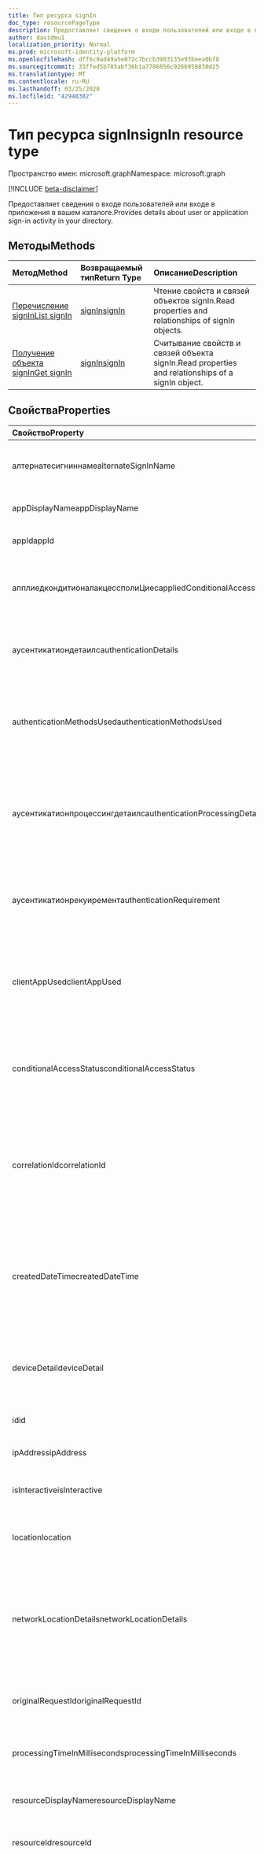 ```yaml
---
title: Тип ресурса signIn
doc_type: resourcePageType
description: Предоставляет сведения о входе пользователей или входе в приложения в вашем каталоге.
author: davidmu1
localization_priority: Normal
ms.prod: microsoft-identity-platform
ms.openlocfilehash: dff6c9ad49a5e072c7bccb3903135e93beea0bf8
ms.sourcegitcommit: 33ffed5b785abf36b1a7786856c9266958830d25
ms.translationtype: MT
ms.contentlocale: ru-RU
ms.lasthandoff: 03/25/2020
ms.locfileid: "42948382"
---
```

# <a name="signin-resource-type"></a><span data-ttu-id="f9e2c-103">Тип ресурса signIn</span><span class="sxs-lookup"><span data-stu-id="f9e2c-103">signIn resource type</span></span>

<span data-ttu-id="f9e2c-104">Пространство имен: microsoft.graph</span><span class="sxs-lookup"><span data-stu-id="f9e2c-104">Namespace: microsoft.graph</span></span>

[!INCLUDE [beta-disclaimer](../../includes/beta-disclaimer.md)]

<span data-ttu-id="f9e2c-105">Предоставляет сведения о входе пользователей или входе в приложения в вашем каталоге.</span><span class="sxs-lookup"><span data-stu-id="f9e2c-105">Provides details about user or application sign-in activity in your directory.</span></span> 

## <a name="methods"></a><span data-ttu-id="f9e2c-106">Методы</span><span class="sxs-lookup"><span data-stu-id="f9e2c-106">Methods</span></span>

| <span data-ttu-id="f9e2c-107">Метод</span><span class="sxs-lookup"><span data-stu-id="f9e2c-107">Method</span></span>           | <span data-ttu-id="f9e2c-108">Возвращаемый тип</span><span class="sxs-lookup"><span data-stu-id="f9e2c-108">Return Type</span></span>    |<span data-ttu-id="f9e2c-109">Описание</span><span class="sxs-lookup"><span data-stu-id="f9e2c-109">Description</span></span>|
|:---------------|:--------|:----------|
|[<span data-ttu-id="f9e2c-110">Перечисление signIn</span><span class="sxs-lookup"><span data-stu-id="f9e2c-110">List signIn</span></span>](../api/signin-list.md) | [<span data-ttu-id="f9e2c-111">signIn</span><span class="sxs-lookup"><span data-stu-id="f9e2c-111">signIn</span></span>](signin.md) |<span data-ttu-id="f9e2c-112">Чтение свойств и связей объектов signIn.</span><span class="sxs-lookup"><span data-stu-id="f9e2c-112">Read properties and relationships of signIn objects.</span></span>|
|[<span data-ttu-id="f9e2c-113">Получение объекта signIn</span><span class="sxs-lookup"><span data-stu-id="f9e2c-113">Get signIn</span></span>](../api/signin-get.md) | [<span data-ttu-id="f9e2c-114">signIn</span><span class="sxs-lookup"><span data-stu-id="f9e2c-114">signIn</span></span>](signin.md) |<span data-ttu-id="f9e2c-115">Считывание свойств и связей объекта signIn.</span><span class="sxs-lookup"><span data-stu-id="f9e2c-115">Read properties and relationships of a signIn object.</span></span>|

## <a name="properties"></a><span data-ttu-id="f9e2c-116">Свойства</span><span class="sxs-lookup"><span data-stu-id="f9e2c-116">Properties</span></span>
| <span data-ttu-id="f9e2c-117">Свойство</span><span class="sxs-lookup"><span data-stu-id="f9e2c-117">Property</span></span>     | <span data-ttu-id="f9e2c-118">Тип</span><span class="sxs-lookup"><span data-stu-id="f9e2c-118">Type</span></span>   |<span data-ttu-id="f9e2c-119">Описание</span><span class="sxs-lookup"><span data-stu-id="f9e2c-119">Description</span></span>|
|:---------------|:--------|:----------|
|<span data-ttu-id="f9e2c-120">алтернатесигниннаме</span><span class="sxs-lookup"><span data-stu-id="f9e2c-120">alternateSignInName</span></span>|<span data-ttu-id="f9e2c-121">String</span><span class="sxs-lookup"><span data-stu-id="f9e2c-121">String</span></span>|<span data-ttu-id="f9e2c-122">Альтернативное удостоверение входа при входе в систему с помощью номера телефона.</span><span class="sxs-lookup"><span data-stu-id="f9e2c-122">The alternate sign-in identity whenever you use phone number to sign-in.</span></span>|
|<span data-ttu-id="f9e2c-123">appDisplayName</span><span class="sxs-lookup"><span data-stu-id="f9e2c-123">appDisplayName</span></span>|<span data-ttu-id="f9e2c-124">String</span><span class="sxs-lookup"><span data-stu-id="f9e2c-124">String</span></span>|<span data-ttu-id="f9e2c-125">Имя приложения отображается на портале Azure.</span><span class="sxs-lookup"><span data-stu-id="f9e2c-125">The application name displayed in the Azure Portal.</span></span>|
|<span data-ttu-id="f9e2c-126">appId</span><span class="sxs-lookup"><span data-stu-id="f9e2c-126">appId</span></span>|<span data-ttu-id="f9e2c-127">String</span><span class="sxs-lookup"><span data-stu-id="f9e2c-127">String</span></span>|<span data-ttu-id="f9e2c-128">Идентификатор приложения в Azure Active Directory.</span><span class="sxs-lookup"><span data-stu-id="f9e2c-128">The application identifier in Azure Active Directory.</span></span>|
|<span data-ttu-id="f9e2c-129">апплиедкондитионалакцессполиЦиес</span><span class="sxs-lookup"><span data-stu-id="f9e2c-129">appliedConditionalAccessPolicies</span></span>|<span data-ttu-id="f9e2c-130">Коллекция [conditionalAccessPolicy](conditionalaccesspolicy.md)</span><span class="sxs-lookup"><span data-stu-id="f9e2c-130">[conditionalAccessPolicy](conditionalaccesspolicy.md) collection</span></span>|<span data-ttu-id="f9e2c-131">Список политик условного доступа, которые вызываются соответствующими действиями при входе.</span><span class="sxs-lookup"><span data-stu-id="f9e2c-131">A list of conditional access policies that are triggered by the corresponding sign-in activity.</span></span>|
|<span data-ttu-id="f9e2c-132">аусентикатиондетаилс</span><span class="sxs-lookup"><span data-stu-id="f9e2c-132">authenticationDetails</span></span>|<span data-ttu-id="f9e2c-133">Коллекция [аусентикатиондетаил](authenticationdetail.md)</span><span class="sxs-lookup"><span data-stu-id="f9e2c-133">[authenticationDetail](authenticationdetail.md) collection</span></span>|<span data-ttu-id="f9e2c-134">Результат попытки проверки подлинности и дополнительные сведения о методе проверки подлинности.</span><span class="sxs-lookup"><span data-stu-id="f9e2c-134">The result of the authentication attempt and additional details on the authentication method.</span></span>|
|<span data-ttu-id="f9e2c-135">authenticationMethodsUsed</span><span class="sxs-lookup"><span data-stu-id="f9e2c-135">authenticationMethodsUsed</span></span>|<span data-ttu-id="f9e2c-136">Коллекция строк</span><span class="sxs-lookup"><span data-stu-id="f9e2c-136">String collection</span></span>|<span data-ttu-id="f9e2c-137">Используемые методы проверки подлинности.</span><span class="sxs-lookup"><span data-stu-id="f9e2c-137">The authentication methods used.</span></span> <span data-ttu-id="f9e2c-138">Возможные значения: `SMS`, `Authenticator App`, `App Verification code`, `Password`, `FIDO`, `PTA`, или `PHS`.</span><span class="sxs-lookup"><span data-stu-id="f9e2c-138">Possible values: `SMS`, `Authenticator App`, `App Verification code`, `Password`, `FIDO`, `PTA`, or `PHS`.</span></span>|
|<span data-ttu-id="f9e2c-139">аусентикатионпроцессингдетаилс</span><span class="sxs-lookup"><span data-stu-id="f9e2c-139">authenticationProcessingDetails</span></span>|<span data-ttu-id="f9e2c-140">Коллекция [keyValue](keyvalue.md)</span><span class="sxs-lookup"><span data-stu-id="f9e2c-140">[keyValue](keyvalue.md) collection</span></span>|<span data-ttu-id="f9e2c-141">Дополнительные сведения об обработке проверки подлинности, такие как имя агента в случае ПТА/ФС или Server/ферма, в случае федеративной проверки подлинности.</span><span class="sxs-lookup"><span data-stu-id="f9e2c-141">Additional authentication processing details, such as the agent name in case of PTA/PHS or Server/farm name in case of federated authentication.</span></span>|
|<span data-ttu-id="f9e2c-142">аусентикатионрекуиремент</span><span class="sxs-lookup"><span data-stu-id="f9e2c-142">authenticationRequirement</span></span> | <span data-ttu-id="f9e2c-143">string</span><span class="sxs-lookup"><span data-stu-id="f9e2c-143">string</span></span> | <span data-ttu-id="f9e2c-144">Этот параметр содержит самый высокий уровень проверки подлинности, необходимый для успешного входа.</span><span class="sxs-lookup"><span data-stu-id="f9e2c-144">This holds the highest level of authentication needed through all the sign-in steps, for sign-in to succeed.</span></span>|
|<span data-ttu-id="f9e2c-145">clientAppUsed</span><span class="sxs-lookup"><span data-stu-id="f9e2c-145">clientAppUsed</span></span>|<span data-ttu-id="f9e2c-146">String</span><span class="sxs-lookup"><span data-stu-id="f9e2c-146">String</span></span>|<span data-ttu-id="f9e2c-147">Устаревший клиент, используемый для входных действий.</span><span class="sxs-lookup"><span data-stu-id="f9e2c-147">The legacy client used for sign-in activity.</span></span> <span data-ttu-id="f9e2c-148">Например, браузер, Exchange Active Sync, современные клиенты, IMAP, MAPI, SMTP или POP.</span><span class="sxs-lookup"><span data-stu-id="f9e2c-148">For example, Browser, Exchange Active Sync,Modern clients, IMAP, MAPI, SMTP, or POP.</span></span>|
|<span data-ttu-id="f9e2c-149">conditionalAccessStatus</span><span class="sxs-lookup"><span data-stu-id="f9e2c-149">conditionalAccessStatus</span></span>|<span data-ttu-id="f9e2c-150">string</span><span class="sxs-lookup"><span data-stu-id="f9e2c-150">string</span></span>| <span data-ttu-id="f9e2c-151">Состояние политики условного доступа, инициированной.</span><span class="sxs-lookup"><span data-stu-id="f9e2c-151">The status of the conditional access policy triggered.</span></span> <span data-ttu-id="f9e2c-152">Возможные значения: `success`, `failure`, `notApplied`, или `unknownFutureValue`.</span><span class="sxs-lookup"><span data-stu-id="f9e2c-152">Possible values: `success`, `failure`, `notApplied`, or `unknownFutureValue`.</span></span>|
|<span data-ttu-id="f9e2c-153">correlationId</span><span class="sxs-lookup"><span data-stu-id="f9e2c-153">correlationId</span></span>|<span data-ttu-id="f9e2c-154">String</span><span class="sxs-lookup"><span data-stu-id="f9e2c-154">String</span></span>|<span data-ttu-id="f9e2c-155">Идентификатор, который отправляется клиентом при запуске входа.</span><span class="sxs-lookup"><span data-stu-id="f9e2c-155">The identifier that's sent from the client when sign-in is initiated.</span></span> <span data-ttu-id="f9e2c-156">Используется для устранения неполадок с соответствующими действиями при входе в службу поддержки.</span><span class="sxs-lookup"><span data-stu-id="f9e2c-156">This is used for troubleshooting the corresponding sign-in activity when calling for support.</span></span>|
|<span data-ttu-id="f9e2c-157">createdDateTime</span><span class="sxs-lookup"><span data-stu-id="f9e2c-157">createdDateTime</span></span>|<span data-ttu-id="f9e2c-158">DateTimeOffset</span><span class="sxs-lookup"><span data-stu-id="f9e2c-158">DateTimeOffset</span></span>|<span data-ttu-id="f9e2c-159">Дата и время инициирования входа.</span><span class="sxs-lookup"><span data-stu-id="f9e2c-159">The date and time the sign-in was initiated.</span></span> <span data-ttu-id="f9e2c-160">Тип Timestamp всегда представлен в формате времени UTC.</span><span class="sxs-lookup"><span data-stu-id="f9e2c-160">The Timestamp type is always in UTC time.</span></span> <span data-ttu-id="f9e2c-161">Например, значение полуночи 1 января 2014 г. в формате UTC выглядит так: `'2014-01-01T00:00:00Z'`.</span><span class="sxs-lookup"><span data-stu-id="f9e2c-161">For example, midnight UTC on Jan 1, 2014 would look like this: `'2014-01-01T00:00:00Z'`.</span></span>|
|<span data-ttu-id="f9e2c-162">deviceDetail</span><span class="sxs-lookup"><span data-stu-id="f9e2c-162">deviceDetail</span></span>|[<span data-ttu-id="f9e2c-163">deviceDetail</span><span class="sxs-lookup"><span data-stu-id="f9e2c-163">deviceDetail</span></span>](devicedetail.md)|<span data-ttu-id="f9e2c-164">Сведения об устройстве, с которого произошел вход.</span><span class="sxs-lookup"><span data-stu-id="f9e2c-164">The device information from where the sign-in occurred.</span></span> <span data-ttu-id="f9e2c-165">Включает такие сведения, как deviceId, OS и Browser.</span><span class="sxs-lookup"><span data-stu-id="f9e2c-165">Includes information such as deviceId, OS, and browser.</span></span> |
|<span data-ttu-id="f9e2c-166">id</span><span class="sxs-lookup"><span data-stu-id="f9e2c-166">id</span></span>|<span data-ttu-id="f9e2c-167">Строка</span><span class="sxs-lookup"><span data-stu-id="f9e2c-167">String</span></span>|<span data-ttu-id="f9e2c-168">Идентификатор, представляющий действие по входу.</span><span class="sxs-lookup"><span data-stu-id="f9e2c-168">The identifier representing the sign-in activity.</span></span>|
|<span data-ttu-id="f9e2c-169">ipAddress</span><span class="sxs-lookup"><span data-stu-id="f9e2c-169">ipAddress</span></span>|<span data-ttu-id="f9e2c-170">String</span><span class="sxs-lookup"><span data-stu-id="f9e2c-170">String</span></span>|<span data-ttu-id="f9e2c-171">IP-адрес клиента, с которого произошел вход.</span><span class="sxs-lookup"><span data-stu-id="f9e2c-171">The IP address of the client from where the sign-in occurred.</span></span>|
|<span data-ttu-id="f9e2c-172">isInteractive</span><span class="sxs-lookup"><span data-stu-id="f9e2c-172">isInteractive</span></span>|<span data-ttu-id="f9e2c-173">Boolean</span><span class="sxs-lookup"><span data-stu-id="f9e2c-173">Boolean</span></span>|<span data-ttu-id="f9e2c-174">Указывает, является ли вход в систему интерактивным или нет.</span><span class="sxs-lookup"><span data-stu-id="f9e2c-174">Indicates whether a sign-in is interactive or not.</span></span>|
|<span data-ttu-id="f9e2c-175">location</span><span class="sxs-lookup"><span data-stu-id="f9e2c-175">location</span></span>|[<span data-ttu-id="f9e2c-176">signInLocation</span><span class="sxs-lookup"><span data-stu-id="f9e2c-176">signInLocation</span></span>](signinlocation.md)|<span data-ttu-id="f9e2c-177">Код города, штата и 2 буквенного кода страны, из которого произошла вход.</span><span class="sxs-lookup"><span data-stu-id="f9e2c-177">The city, state, and 2 letter country code from where the sign-in occurred.</span></span>|
|<span data-ttu-id="f9e2c-178">networkLocationDetails</span><span class="sxs-lookup"><span data-stu-id="f9e2c-178">networkLocationDetails</span></span>|<span data-ttu-id="f9e2c-179">Коллекция [networkLocationDetail](networklocationdetail.md)</span><span class="sxs-lookup"><span data-stu-id="f9e2c-179">[networkLocationDetail](networklocationdetail.md) collection</span></span>|<span data-ttu-id="f9e2c-180">Сведения о сетевом расположении, такие как IP-адрес, расположение входа, тип используемой сети и ее имена.</span><span class="sxs-lookup"><span data-stu-id="f9e2c-180">The network location details, such as IP address, location of the sign-in, the type of network used, and its names.</span></span> <span data-ttu-id="f9e2c-181">Возможные значения: `Named Netowrk`, `Extranet`, `Intranet`, или `Trusted Network`.</span><span class="sxs-lookup"><span data-stu-id="f9e2c-181">Possible values: `Named Netowrk`, `Extranet`, `Intranet`, or `Trusted Network`.</span></span>|
|<span data-ttu-id="f9e2c-182">originalRequestId</span><span class="sxs-lookup"><span data-stu-id="f9e2c-182">originalRequestId</span></span>|<span data-ttu-id="f9e2c-183">String</span><span class="sxs-lookup"><span data-stu-id="f9e2c-183">String</span></span>|<span data-ttu-id="f9e2c-184">Идентификатор запроса первого запроса в последовательности проверки подлинности.</span><span class="sxs-lookup"><span data-stu-id="f9e2c-184">The request identifier of the first request in the authentication sequence.</span></span>|
|<span data-ttu-id="f9e2c-185">processingTimeInMilliseconds</span><span class="sxs-lookup"><span data-stu-id="f9e2c-185">processingTimeInMilliseconds</span></span>|<span data-ttu-id="f9e2c-186">Int</span><span class="sxs-lookup"><span data-stu-id="f9e2c-186">Int</span></span>|<span data-ttu-id="f9e2c-187">Время обработки запроса в миллисекундах в службе маркеров безопасности (в миллисекундах).</span><span class="sxs-lookup"><span data-stu-id="f9e2c-187">The request processing time in milliseconds in AD STS.</span></span>|
|<span data-ttu-id="f9e2c-188">resourceDisplayName</span><span class="sxs-lookup"><span data-stu-id="f9e2c-188">resourceDisplayName</span></span>|<span data-ttu-id="f9e2c-189">String</span><span class="sxs-lookup"><span data-stu-id="f9e2c-189">String</span></span>|<span data-ttu-id="f9e2c-190">Имя ресурса, в который пользователь выполнил вход.</span><span class="sxs-lookup"><span data-stu-id="f9e2c-190">The name of the resource that the user signed in to.</span></span>|
|<span data-ttu-id="f9e2c-191">resourceId</span><span class="sxs-lookup"><span data-stu-id="f9e2c-191">resourceId</span></span>|<span data-ttu-id="f9e2c-192">String</span><span class="sxs-lookup"><span data-stu-id="f9e2c-192">String</span></span>|<span data-ttu-id="f9e2c-193">Идентификатор ресурса, в который пользователь выполнил вход.</span><span class="sxs-lookup"><span data-stu-id="f9e2c-193">The identifier of the resource that the user signed in to.</span></span>|
|<span data-ttu-id="f9e2c-194">riskDetail</span><span class="sxs-lookup"><span data-stu-id="f9e2c-194">riskDetail</span></span>|<span data-ttu-id="f9e2c-195">riskDetail</span><span class="sxs-lookup"><span data-stu-id="f9e2c-195">riskDetail</span></span>|<span data-ttu-id="f9e2c-196">Причина определенного состояния опасного пользователя, входа в систему или события риска.</span><span class="sxs-lookup"><span data-stu-id="f9e2c-196">The reason behind a specific state of a risky user, sign-in, or a risk event.</span></span> <span data-ttu-id="f9e2c-197">Возможные значения: `none`, `adminGeneratedTemporaryPassword`, `userPerformedSecuredPasswordChange`, `userPerformedSecuredPasswordReset` `adminConfirmedSigninSafe`,, `aiConfirmedSigninSafe`, `userPassedMFADrivenByRiskBasedPolicy`, `adminDismissedAllRiskForUser` `adminConfirmedSigninCompromised`, или `unknownFutureValue`.</span><span class="sxs-lookup"><span data-stu-id="f9e2c-197">Possible values: `none`, `adminGeneratedTemporaryPassword`, `userPerformedSecuredPasswordChange`, `userPerformedSecuredPasswordReset`, `adminConfirmedSigninSafe`, `aiConfirmedSigninSafe`, `userPassedMFADrivenByRiskBasedPolicy`, `adminDismissedAllRiskForUser`, `adminConfirmedSigninCompromised`, or `unknownFutureValue`.</span></span> <span data-ttu-id="f9e2c-198">Значение `none` означает, что действия для пользователя или входа пока не выполнялись.</span><span class="sxs-lookup"><span data-stu-id="f9e2c-198">The value `none` means that no action has been performed on the user or sign-in so far.</span></span> <span data-ttu-id="f9e2c-199">**Примечание.** Сведения для этого свойства доступны только для пользователей Azure AD Premium P2.</span><span class="sxs-lookup"><span data-stu-id="f9e2c-199">**Note:** Details for this property are only available for Azure AD Premium P2 customers.</span></span> <span data-ttu-id="f9e2c-200">Возвращаются `hidden`все остальные клиенты.</span><span class="sxs-lookup"><span data-stu-id="f9e2c-200">All other customers are returned `hidden`.</span></span>|
|<span data-ttu-id="f9e2c-201">riskEventTypes</span><span class="sxs-lookup"><span data-stu-id="f9e2c-201">riskEventTypes</span></span>|<span data-ttu-id="f9e2c-202">Коллекция Рискевенттипе</span><span class="sxs-lookup"><span data-stu-id="f9e2c-202">riskEventType collection</span></span>|<span data-ttu-id="f9e2c-203">Список типов событий риска, связанных с входом.</span><span class="sxs-lookup"><span data-stu-id="f9e2c-203">The list of risk event types associated with the sign-in.</span></span> <span data-ttu-id="f9e2c-204">Возможные значения: `unlikelyTravel`, `anonymizedIPAddress`, `maliciousIPAddress`, `unfamiliarFeatures` `malwareInfectedIPAddress`,, `suspiciousIPAddress`, `leakedCredentials`, `investigationsThreatIntelligence` `generic`, или `unknownFutureValue`.</span><span class="sxs-lookup"><span data-stu-id="f9e2c-204">Possible values: `unlikelyTravel`, `anonymizedIPAddress`, `maliciousIPAddress`, `unfamiliarFeatures`, `malwareInfectedIPAddress`, `suspiciousIPAddress`, `leakedCredentials`, `investigationsThreatIntelligence`,  `generic`, or `unknownFutureValue`.</span></span>|
|<span data-ttu-id="f9e2c-205">riskEventTypes_v2</span><span class="sxs-lookup"><span data-stu-id="f9e2c-205">riskEventTypes_v2</span></span>|<span data-ttu-id="f9e2c-206">Коллекция строк</span><span class="sxs-lookup"><span data-stu-id="f9e2c-206">String collection</span></span>|<span data-ttu-id="f9e2c-207">Список типов событий риска, связанных с входом.</span><span class="sxs-lookup"><span data-stu-id="f9e2c-207">The list of risk event types associated with the sign-in.</span></span> <span data-ttu-id="f9e2c-208">Возможные значения: `unlikelyTravel`, `anonymizedIPAddress`, `maliciousIPAddress`, `unfamiliarFeatures` `malwareInfectedIPAddress`,, `suspiciousIPAddress`, `leakedCredentials`, `investigationsThreatIntelligence` `generic`, или `unknownFutureValue`.</span><span class="sxs-lookup"><span data-stu-id="f9e2c-208">Possible values: `unlikelyTravel`, `anonymizedIPAddress`, `maliciousIPAddress`, `unfamiliarFeatures`, `malwareInfectedIPAddress`, `suspiciousIPAddress`, `leakedCredentials`, `investigationsThreatIntelligence`,  `generic`, or `unknownFutureValue`.</span></span>|
|<span data-ttu-id="f9e2c-209">riskLevelAggregated</span><span class="sxs-lookup"><span data-stu-id="f9e2c-209">riskLevelAggregated</span></span>|<span data-ttu-id="f9e2c-210">riskLevel</span><span class="sxs-lookup"><span data-stu-id="f9e2c-210">riskLevel</span></span>|<span data-ttu-id="f9e2c-211">Сводный уровень риска.</span><span class="sxs-lookup"><span data-stu-id="f9e2c-211">The aggregated risk level.</span></span> <span data-ttu-id="f9e2c-212">Возможные значения: `none`, `low`, `medium`, `high`, `hidden`, или `unknownFutureValue`.</span><span class="sxs-lookup"><span data-stu-id="f9e2c-212">Possible values: `none`, `low`, `medium`, `high`, `hidden`, or `unknownFutureValue`.</span></span> <span data-ttu-id="f9e2c-213">Значение `hidden` означает, что пользователь или вход не разрешены в службе защиты идентификации Azure AD.</span><span class="sxs-lookup"><span data-stu-id="f9e2c-213">The value `hidden` means the user or sign-in was not enabled for Azure AD Identity Protection.</span></span> <span data-ttu-id="f9e2c-214">**Примечание.** Сведения для этого свойства доступны только для пользователей Azure AD Premium P2.</span><span class="sxs-lookup"><span data-stu-id="f9e2c-214">**Note:** Details for this property are only available for Azure AD Premium P2 customers.</span></span> <span data-ttu-id="f9e2c-215">Возвращаются `hidden`все остальные клиенты.</span><span class="sxs-lookup"><span data-stu-id="f9e2c-215">All other customers are returned `hidden`.</span></span>|
|<span data-ttu-id="f9e2c-216">riskLevelDuringSignIn</span><span class="sxs-lookup"><span data-stu-id="f9e2c-216">riskLevelDuringSignIn</span></span>|<span data-ttu-id="f9e2c-217">riskLevel</span><span class="sxs-lookup"><span data-stu-id="f9e2c-217">riskLevel</span></span>|<span data-ttu-id="f9e2c-218">Уровень риска во время входа.</span><span class="sxs-lookup"><span data-stu-id="f9e2c-218">The risk level during sign-in.</span></span> <span data-ttu-id="f9e2c-219">Возможные значения: `none`, `low`, `medium`, `high`, `hidden`, или `unknownFutureValue`.</span><span class="sxs-lookup"><span data-stu-id="f9e2c-219">Possible values: `none`, `low`, `medium`, `high`, `hidden`, or `unknownFutureValue`.</span></span> <span data-ttu-id="f9e2c-220">Значение `hidden` означает, что пользователь или вход не разрешены в службе защиты идентификации Azure AD.</span><span class="sxs-lookup"><span data-stu-id="f9e2c-220">The value `hidden` means the user or sign-in was not enabled for Azure AD Identity Protection.</span></span> <span data-ttu-id="f9e2c-221">**Примечание.** Сведения для этого свойства доступны только для пользователей Azure AD Premium P2.</span><span class="sxs-lookup"><span data-stu-id="f9e2c-221">**Note:** Details for this property are only available for Azure AD Premium P2 customers.</span></span> <span data-ttu-id="f9e2c-222">Возвращаются `hidden`все остальные клиенты.</span><span class="sxs-lookup"><span data-stu-id="f9e2c-222">All other customers are returned `hidden`.</span></span>|
|<span data-ttu-id="f9e2c-223">riskState</span><span class="sxs-lookup"><span data-stu-id="f9e2c-223">riskState</span></span>|<span data-ttu-id="f9e2c-224">riskState</span><span class="sxs-lookup"><span data-stu-id="f9e2c-224">riskState</span></span>|<span data-ttu-id="f9e2c-225">Состояние риска рискованного пользователя, входа в систему или события риска.</span><span class="sxs-lookup"><span data-stu-id="f9e2c-225">The risk state of a risky user, sign-in, or a risk event.</span></span> <span data-ttu-id="f9e2c-226">Возможные значения: `none`, `confirmedSafe`, `remediated`, `dismissed`, `atRisk`, `confirmedCompromised`, или `unknownFutureValue`.</span><span class="sxs-lookup"><span data-stu-id="f9e2c-226">Possible values: `none`, `confirmedSafe`, `remediated`, `dismissed`, `atRisk`, `confirmedCompromised`, or `unknownFutureValue`.</span></span>|
|<span data-ttu-id="f9e2c-227">сервицепринЦипалид</span><span class="sxs-lookup"><span data-stu-id="f9e2c-227">servicePrincipalId</span></span>|<span data-ttu-id="f9e2c-228">String</span><span class="sxs-lookup"><span data-stu-id="f9e2c-228">String</span></span>|<span data-ttu-id="f9e2c-229">Идентификатор приложения, используемый для входа в систему.</span><span class="sxs-lookup"><span data-stu-id="f9e2c-229">The application identifier used for sign-in.</span></span> <span data-ttu-id="f9e2c-230">Это поле заполняется при входе с использованием приложения.</span><span class="sxs-lookup"><span data-stu-id="f9e2c-230">This field is populated when you are signing in using an application.</span></span>|
|<span data-ttu-id="f9e2c-231">servicePrincipalName</span><span class="sxs-lookup"><span data-stu-id="f9e2c-231">servicePrincipalName</span></span>|<span data-ttu-id="f9e2c-232">String</span><span class="sxs-lookup"><span data-stu-id="f9e2c-232">String</span></span>|<span data-ttu-id="f9e2c-233">Имя приложения, используемое для входа в систему.</span><span class="sxs-lookup"><span data-stu-id="f9e2c-233">The application name used for sign-in.</span></span> <span data-ttu-id="f9e2c-234">Это поле заполняется при входе с использованием приложения.</span><span class="sxs-lookup"><span data-stu-id="f9e2c-234">This field is populated when you are signing in using an application.</span></span>|
|<span data-ttu-id="f9e2c-235">status</span><span class="sxs-lookup"><span data-stu-id="f9e2c-235">status</span></span>|[<span data-ttu-id="f9e2c-236">signInStatus</span><span class="sxs-lookup"><span data-stu-id="f9e2c-236">signInStatus</span></span>](signinstatus.md)|<span data-ttu-id="f9e2c-237">Состояние входа.</span><span class="sxs-lookup"><span data-stu-id="f9e2c-237">The sign-in status.</span></span> <span data-ttu-id="f9e2c-238">Возможные значения: `Success` или `Failure`.</span><span class="sxs-lookup"><span data-stu-id="f9e2c-238">Possible values: `Success` or `Failure`.</span></span>|
|<span data-ttu-id="f9e2c-239">tokenIssuerName</span><span class="sxs-lookup"><span data-stu-id="f9e2c-239">tokenIssuerName</span></span>|<span data-ttu-id="f9e2c-240">String</span><span class="sxs-lookup"><span data-stu-id="f9e2c-240">String</span></span>|<span data-ttu-id="f9e2c-241">Имя поставщика удостоверений.</span><span class="sxs-lookup"><span data-stu-id="f9e2c-241">The name of the identity provider.</span></span> <span data-ttu-id="f9e2c-242">Например, `sts.microsoft.com`.</span><span class="sxs-lookup"><span data-stu-id="f9e2c-242">For example, `sts.microsoft.com`.</span></span>|
|<span data-ttu-id="f9e2c-243">tokenIssuerType</span><span class="sxs-lookup"><span data-stu-id="f9e2c-243">tokenIssuerType</span></span>|<span data-ttu-id="f9e2c-244">String</span><span class="sxs-lookup"><span data-stu-id="f9e2c-244">String</span></span>|<span data-ttu-id="f9e2c-245">Тип поставщика удостоверений.</span><span class="sxs-lookup"><span data-stu-id="f9e2c-245">The type of identity provider.</span></span> <span data-ttu-id="f9e2c-246">Возможные значения: `AzureAD`, `ADFederationServices`, или `UnknownFutureValue`.</span><span class="sxs-lookup"><span data-stu-id="f9e2c-246">Possible values: `AzureAD`, `ADFederationServices`, or `UnknownFutureValue`.</span></span>|
|<span data-ttu-id="f9e2c-247">userAgent</span><span class="sxs-lookup"><span data-stu-id="f9e2c-247">userAgent</span></span>|<span data-ttu-id="f9e2c-248">String</span><span class="sxs-lookup"><span data-stu-id="f9e2c-248">String</span></span>|<span data-ttu-id="f9e2c-249">Сведения о агенте пользователя, связанные с входом.</span><span class="sxs-lookup"><span data-stu-id="f9e2c-249">The user agent information related to sign-in.</span></span>|
|<span data-ttu-id="f9e2c-250">userDisplayName</span><span class="sxs-lookup"><span data-stu-id="f9e2c-250">userDisplayName</span></span>|<span data-ttu-id="f9e2c-251">String</span><span class="sxs-lookup"><span data-stu-id="f9e2c-251">String</span></span>|<span data-ttu-id="f9e2c-252">Отображаемое имя пользователя.</span><span class="sxs-lookup"><span data-stu-id="f9e2c-252">The display name of the user.</span></span>|
|<span data-ttu-id="f9e2c-253">userId</span><span class="sxs-lookup"><span data-stu-id="f9e2c-253">userId</span></span>|<span data-ttu-id="f9e2c-254">String</span><span class="sxs-lookup"><span data-stu-id="f9e2c-254">String</span></span>|<span data-ttu-id="f9e2c-255">Идентификатор пользователя.</span><span class="sxs-lookup"><span data-stu-id="f9e2c-255">The identifier of the user.</span></span>|
|<span data-ttu-id="f9e2c-256">userPrincipalName</span><span class="sxs-lookup"><span data-stu-id="f9e2c-256">userPrincipalName</span></span>|<span data-ttu-id="f9e2c-257">String</span><span class="sxs-lookup"><span data-stu-id="f9e2c-257">String</span></span>|<span data-ttu-id="f9e2c-258">Имя участника-пользователя.</span><span class="sxs-lookup"><span data-stu-id="f9e2c-258">The UPN of the user.</span></span>|

## <a name="relationships"></a><span data-ttu-id="f9e2c-259">Отношения</span><span class="sxs-lookup"><span data-stu-id="f9e2c-259">Relationships</span></span>
<span data-ttu-id="f9e2c-260">Нет</span><span class="sxs-lookup"><span data-stu-id="f9e2c-260">None</span></span>


## <a name="json-representation"></a><span data-ttu-id="f9e2c-261">Представление JSON</span><span class="sxs-lookup"><span data-stu-id="f9e2c-261">JSON representation</span></span>

<span data-ttu-id="f9e2c-262">Ниже представлено описание ресурса в формате JSON.</span><span class="sxs-lookup"><span data-stu-id="f9e2c-262">Here is a JSON representation of the resource.</span></span>

<!-- {
  "blockType": "resource",
  "optionalProperties": [

  ],
  "@odata.type": "microsoft.graph.signIn"
}-->

```json
{
  "alternateSignInName": "String",
  "appDisplayName": "String",
  "appId": "String",
  "appliedConditionalAccessPolicies": [{"@odata.type": "microsoft.graph.appliedConditionalAccessPolicy"}],
  "authenticationDetails": [{"@odata.type": "microsoft.graph.authenticationDetail"}],
  "authenticationMethodsUsed": ["String"],
  "authenticationProcessingDetails": [{"@odata.type": "microsoft.graph.keyValue"}],
  "clientAppUsed": "String",
  "conditionalAccessStatus": "string",
  "correlationId": "String",
  "createdDateTime": "String (timestamp)",
  "deviceDetail": {"@odata.type": "microsoft.graph.deviceDetail"},
  "id": "String (identifier)",
  "ipAddress": "String",
  "isInteractive": true,
  "location": {"@odata.type": "microsoft.graph.signInLocation"},
  "mfaDetail": {"@odata.type": "microsoft.graph.mfaDetail"},
  "networkLocationDetails": [{"@odata.type": "microsoft.graph.networkLocationDetail"}],
  "originalRequestId": "String",
  "processingTimeInMilliseconds": 1024,
  "resourceDisplayName": "String",
  "resourceId": "String",
  "riskDetail": "string",
  "riskEventTypes": ["string"],
  "riskEventTypes_v2": ["String"],
  "riskLevelAggregated": "string",
  "riskLevelDuringSignIn": "string",
  "riskState": "string",
  "servicePrincipalId": "String",
  "servicePrincipalName": "String",
  "status": {"@odata.type": "microsoft.graph.signInStatus"},
  "tokenIssuerName": "String",
  "tokenIssuerType": "string",
  "userAgent": "String",
  "userDisplayName": "String",
  "userId": "String",
  "userPrincipalName": "String"
}
```

<!-- uuid: 8fcb5dbc-d5aa-4681-8e31-b001d5168d79
2015-10-25 14:57:30 UTC -->
<!-- {
  "type": "#page.annotation",
  "description": "signIn resource",
  "keywords": "",
  "section": "documentation",
  "tocPath": ""
}-->
